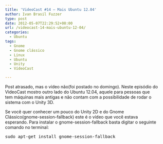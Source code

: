 ```yaml
---
title: 'VideoCast #14 – Mais Ubuntu 12.04'
author: Ivan Brasil Fuzzer
type: post
date: 2012-05-07T22:29:52+00:00
url: /videocast-14-mais-ubuntu-12-04/
categories:
  - Ubuntu
tags:
  - Gnome
  - Gnome clássico
  - Linux
  - Ubuntu
  - Unity
  - VídeoCast

---
```

Post atrasado, mas o vídeo não(foi postado no domingo). Neste episódio do VideoCast mostro outro lado do Ubuntu 12.04, aquele para pessoas que tem máquinas mais antigas e não contam com a possibilidade de rodar o sistema com o Unity 3D.

Se você quer conhecer um pouco do Unity 2D e do Gnome Clássico(gnome-session-fallback) este é o vídeo que você estava esperando. Para instalar o gnome-session-fallback basta digitar o seguinte comando no terminal:

<pre class="brush:shell">sudo apt-get install gnome-session-fallback</pre>

<p style="text-align: center;">
</p>